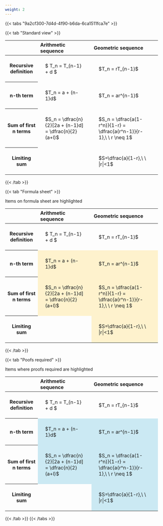 ```yaml
---
weight: 2
---
```


{{< tabs "9a2cf300-7d4d-4f90-b6da-6ca1511fca7e" >}}

{{< tab "Standard view" >}}

<style type="text/css">
#T_6fca4 th.col_heading {
  text-align: left;
  font-size: 1em;
}
#T_6fca4 td {
  text-align: left;
  font-size: 1em;
  padding: 1.5em;
}
</style>
<table id="T_6fca4">
  <thead>
    <tr>
      <th class="blank level0" >&nbsp;</th>
      <th id="T_6fca4_level0_col0" class="col_heading level0 col0" >Arithmetic sequence</th>
      <th id="T_6fca4_level0_col1" class="col_heading level0 col1" >Geometric sequence</th>
    </tr>
  </thead>
  <tbody>
    <tr>
      <th id="T_6fca4_level0_row0" class="row_heading level0 row0" >Recursive definition</th>
      <td id="T_6fca4_row0_col0" class="data row0 col0" >$ T_n = T_{n-1} + d $</td>
      <td id="T_6fca4_row0_col1" class="data row0 col1" >$T_n = rT_{n-1}$</td>
    </tr>
    <tr>
      <th id="T_6fca4_level0_row1" class="row_heading level0 row1" >n-th term</th>
      <td id="T_6fca4_row1_col0" class="data row1 col0" >$T_n = a + (n-1)d$</td>
      <td id="T_6fca4_row1_col1" class="data row1 col1" >$T_n = ar^{n-1}$</td>
    </tr>
    <tr>
      <th id="T_6fca4_level0_row2" class="row_heading level0 row2" >Sum of first n terms</th>
      <td id="T_6fca4_row2_col0" class="data row2 col0" >$S_n = \dfrac{n}{2}[2a + (n-1)d] = \dfrac{n}{2}(a+l)$</td>
      <td id="T_6fca4_row2_col1" class="data row2 col1" >$S_n = \dfrac{a(1-r^n)}{1-r} = \dfrac{a(r^n-1)}{r-1},\ \  r \neq 1$</td>
    </tr>
    <tr>
      <th id="T_6fca4_level0_row3" class="row_heading level0 row3" >Limiting sum</th>
      <td id="T_6fca4_row3_col0" class="data row3 col0" ></td>
      <td id="T_6fca4_row3_col1" class="data row3 col1" >$S=\dfrac{a}{1-r},\ \ |r|<1$</td>
    </tr>
  </tbody>
</table>
{{< /tab >}}

{{< tab "Formula sheet" >}}

Items on formula sheet are highlighted 
<br>
<style type="text/css">
#T_6df71 th.col_heading {
  text-align: left;
  font-size: 1em;
}
#T_6df71 td {
  text-align: left;
  font-size: 1em;
  padding: 1.5em;
}
#T_6df71_row0_col0, #T_6df71_row0_col1, #T_6df71_row3_col0 {
  background-color: rgba(0,0,0,0);
}
#T_6df71_row1_col0, #T_6df71_row1_col1, #T_6df71_row2_col0, #T_6df71_row2_col1, #T_6df71_row3_col1 {
  background-color: rgba(255,194,10, 0.2);
}
</style>
<table id="T_6df71">
  <thead>
    <tr>
      <th class="blank level0" >&nbsp;</th>
      <th id="T_6df71_level0_col0" class="col_heading level0 col0" >Arithmetic sequence</th>
      <th id="T_6df71_level0_col1" class="col_heading level0 col1" >Geometric sequence</th>
    </tr>
  </thead>
  <tbody>
    <tr>
      <th id="T_6df71_level0_row0" class="row_heading level0 row0" >Recursive definition</th>
      <td id="T_6df71_row0_col0" class="data row0 col0" >$ T_n = T_{n-1} + d $</td>
      <td id="T_6df71_row0_col1" class="data row0 col1" >$T_n = rT_{n-1}$</td>
    </tr>
    <tr>
      <th id="T_6df71_level0_row1" class="row_heading level0 row1" >n-th term</th>
      <td id="T_6df71_row1_col0" class="data row1 col0" >$T_n = a + (n-1)d$</td>
      <td id="T_6df71_row1_col1" class="data row1 col1" >$T_n = ar^{n-1}$</td>
    </tr>
    <tr>
      <th id="T_6df71_level0_row2" class="row_heading level0 row2" >Sum of first n terms</th>
      <td id="T_6df71_row2_col0" class="data row2 col0" >$S_n = \dfrac{n}{2}[2a + (n-1)d] = \dfrac{n}{2}(a+l)$</td>
      <td id="T_6df71_row2_col1" class="data row2 col1" >$S_n = \dfrac{a(1-r^n)}{1-r} = \dfrac{a(r^n-1)}{r-1},\ \  r \neq 1$</td>
    </tr>
    <tr>
      <th id="T_6df71_level0_row3" class="row_heading level0 row3" >Limiting sum</th>
      <td id="T_6df71_row3_col0" class="data row3 col0" ></td>
      <td id="T_6df71_row3_col1" class="data row3 col1" >$S=\dfrac{a}{1-r},\ \ |r|<1$</td>
    </tr>
  </tbody>
</table>
{{< /tab >}}

{{< tab "Poofs required" >}}

Items where proofs required are highlighted 
<br>
<style type="text/css">
#T_76089 th.col_heading {
  text-align: left;
  font-size: 1em;
}
#T_76089 td {
  text-align: left;
  font-size: 1em;
  padding: 1.5em;
}
#T_76089_row0_col0, #T_76089_row0_col1, #T_76089_row3_col0 {
  background-color: rgba(0,0,0,0);
}
#T_76089_row1_col0, #T_76089_row1_col1, #T_76089_row2_col0, #T_76089_row2_col1, #T_76089_row3_col1 {
  background-color: rgba(0,150,200, 0.2);
}
</style>
<table id="T_76089">
  <thead>
    <tr>
      <th class="blank level0" >&nbsp;</th>
      <th id="T_76089_level0_col0" class="col_heading level0 col0" >Arithmetic sequence</th>
      <th id="T_76089_level0_col1" class="col_heading level0 col1" >Geometric sequence</th>
    </tr>
  </thead>
  <tbody>
    <tr>
      <th id="T_76089_level0_row0" class="row_heading level0 row0" >Recursive definition</th>
      <td id="T_76089_row0_col0" class="data row0 col0" >$ T_n = T_{n-1} + d $</td>
      <td id="T_76089_row0_col1" class="data row0 col1" >$T_n = rT_{n-1}$</td>
    </tr>
    <tr>
      <th id="T_76089_level0_row1" class="row_heading level0 row1" >n-th term</th>
      <td id="T_76089_row1_col0" class="data row1 col0" >$T_n = a + (n-1)d$</td>
      <td id="T_76089_row1_col1" class="data row1 col1" >$T_n = ar^{n-1}$</td>
    </tr>
    <tr>
      <th id="T_76089_level0_row2" class="row_heading level0 row2" >Sum of first n terms</th>
      <td id="T_76089_row2_col0" class="data row2 col0" >$S_n = \dfrac{n}{2}[2a + (n-1)d] = \dfrac{n}{2}(a+l)$</td>
      <td id="T_76089_row2_col1" class="data row2 col1" >$S_n = \dfrac{a(1-r^n)}{1-r} = \dfrac{a(r^n-1)}{r-1},\ \  r \neq 1$</td>
    </tr>
    <tr>
      <th id="T_76089_level0_row3" class="row_heading level0 row3" >Limiting sum</th>
      <td id="T_76089_row3_col0" class="data row3 col0" ></td>
      <td id="T_76089_row3_col1" class="data row3 col1" >$S=\dfrac{a}{1-r},\ \ |r|<1$</td>
    </tr>
  </tbody>
</table>
{{< /tab >}}
{{< /tabs >}}